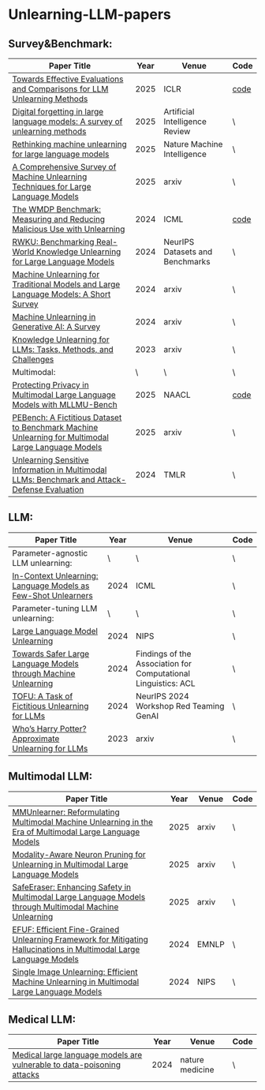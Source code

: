 # Unlearning-LLM-papers
## Survey&Benchmark:
| Paper Title | Year | Venue | Code |
| ------------- | ------------- | ------------- | ------------- |
[Towards Effective Evaluations and Comparisons for LLM Unlearning Methods](https://openreview.net/forum?id=wUtCieKuQU) | 2025 | ICLR | [code](https://github.com/tmlr-group/Unlearning-with-Control) |
[Digital forgetting in large language models: A survey of unlearning methods](https://link.springer.com/article/10.1007/s10462-024-11078-6) | 2025 | Artificial Intelligence Review | \ |
[Rethinking machine unlearning for large language models](https://www.nature.com/articles/s42256-025-00985-0) | 2025 | Nature Machine Intelligence | \
[A Comprehensive Survey of Machine Unlearning Techniques for Large Language Models](https://arxiv.org/html/2503.01854v1) | 2025 | arxiv | \ |
[The WMDP Benchmark: Measuring and Reducing Malicious Use with Unlearning](https://proceedings.mlr.press/v235/li24bc.html) | 2024 | ICML | [code](https://github.com/centerforaisafety/wmdp) 
[RWKU: Benchmarking Real-World Knowledge Unlearning for Large Language Models](https://openreview.net/forum?id=wOmtZ5FgMH#discussion) | 2024 | NeurIPS Datasets and Benchmarks | \ |
[Machine Unlearning for Traditional Models and Large Language Models: A Short Survey](https://arxiv.org/abs/2404.01206) | 2024 | arxiv | \ |
[Machine Unlearning in Generative AI: A Survey](https://arxiv.org/abs/2407.20516) | 2024 | arxiv | \ |
[Knowledge Unlearning for LLMs: Tasks, Methods, and Challenges](https://arxiv.org/abs/2311.15766) | 2023 | arxiv | \
Multimodal: | \ | \ | \ |
[Protecting Privacy in Multimodal Large Language Models with MLLMU-Bench](https://arxiv.org/abs/2410.22108) | 2025 | NAACL | [code](https://github.com/franciscoliu/MLLMU-Bench?tab=readme-ov-file)
[PEBench: A Fictitious Dataset to Benchmark Machine Unlearning for Multimodal Large Language Models](https://arxiv.org/abs/2503.12545) | 2025 | arxiv | \ |
[Unlearning Sensitive Information in Multimodal LLMs: Benchmark and Attack-Defense Evaluation](https://openreview.net/forum?id=YcnjgKbZQS) | 2024 | TMLR | \ |


## LLM:
| Paper Title | Year | Venue | Code |
| ------------- | ------------- | ------------- | ------------- |
Parameter-agnostic LLM unlearning: | \ | \ | \
[In-Context Unlearning: Language Models as Few-Shot Unlearners](https://proceedings.mlr.press/v235/pawelczyk24a.html) | 2024 | ICML | \
Parameter-tuning LLM unlearning: | \ | \ | \
[Large Language Model Unlearning](https://proceedings.neurips.cc/paper_files/paper/2024/hash/be52acf6bccf4a8c0a90fe2f5cfcead3-Abstract-Conference.html) | 2024 | NIPS | \
[Towards Safer Large Language Models through Machine Unlearning](https://aclanthology.org/2024.findings-acl.107/) | 2024 | Findings of the Association for Computational Linguistics: ACL | \
[TOFU: A Task of Fictitious Unlearning for LLMs](https://openreview.net/forum?id=P8seBluN3c) | 2024 | NeurIPS 2024 Workshop Red Teaming GenAI | \
[Who’s Harry Potter? Approximate Unlearning for LLMs](https://openreview.net/forum?id=PDct7vrcvT) | 2023 | arxiv | \


## Multimodal LLM:
| Paper Title | Year | Venue | Code |
| ------------- | ------------- | ------------- | ------------- |
[MMUnlearner: Reformulating Multimodal Machine Unlearning in the Era of Multimodal Large Language Models](https://arxiv.org/abs/2502.11051) | 2025 | arxiv | \
[Modality-Aware Neuron Pruning for Unlearning in Multimodal Large Language Models](https://arxiv.org/abs/2502.15910) | 2025 | arxiv | \
[SafeEraser: Enhancing Safety in Multimodal Large Language Models through Multimodal Machine Unlearning](https://arxiv.org/abs/2502.12520) | 2025 |arxiv | \
[EFUF: Efficient Fine-Grained Unlearning Framework for Mitigating Hallucinations in Multimodal Large Language Models](https://aclanthology.org/2024.emnlp-main.67/) | 2024 | EMNLP | \
[Single Image Unlearning: Efficient Machine Unlearning in Multimodal Large Language Models](https://proceedings.neurips.cc/paper_files/paper/2024/hash/3e53d82a1113e3d240059a9195668edc-Abstract-Conference.html) | 2024 | NIPS | \ 

## Medical LLM:
| Paper Title | Year | Venue | Code |
| ------------- | ------------- | ------------- | ------------- |
[Medical large language models are vulnerable to data-poisoning attacks](https://www.nature.com/articles/s41591-024-03445-1) | 2024 | nature medicine | \

